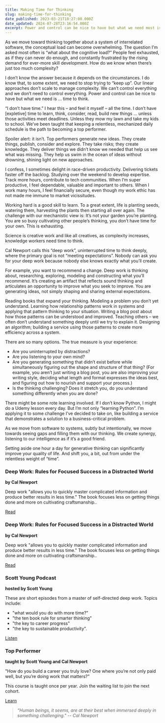 ```yaml
---
title: Making Time for Thinking
slug: making-time-for-thinking
date_published: 2023-03-21T18:27:00.000Z
date_updated: 2024-07-28T23:16:54.000Z
excerpt: Power and control can be nice to have but what we need most is … time to think.
---
```


As we move toward thinking together about a system of interrelated software, the conceptual load can become overwhelming. The question I’m asked most often is “what about the cognitive load?” People feel exhausted, as if they can never do enough, and constantly frustrated by the rising demand for ever-more skill development. How do we know when there’s just too much complexity?

I don’t know the answer because it depends on the circumstances. I do know that, to some extent, we need to stop trying to “keep up”. Our linear approaches don’t scale to manage complexity. We can’t control everything and we don’t need to control everything. Power and control can be nice to have but what we need is … time to think.

“I don’t have time.” I hear this – and feel it myself – all the time. I don’t have [expletive] time to learn, think, consider, read, build new things … unless those activities meet deadlines. Unless they mow my lawn and take my kids to school. We’ve been taught that keeping a relentless, mechanized daily schedule is the path to becoming a top performer.

Spoiler alert: it isn’t. Top performers generate new ideas. They create things, publish, consider and explore. They take risks; they create knowledge. They deliver things we didn’t know we needed that help us see what was missing. They help us swim in the ocean of ideas without drowning, shining light on new approaches.

I confess, I sometimes delight in race-driven productivity. Delivering tickets faster off the backlog. Studying over the weekend to develop expertise. Track more hours, contribute to tech communities. When I’m super productive, I feel dependable, valuable and important to others. When I work many hours, I feel financially secure, even though my work ethic has not made me immune to market vicissitudes.

Working hard is a good skill to learn. To a great extent, life is planting seeds, watering them, harvesting the plants then starting all over again. The challenge with our mechanistic view is: It’s not your garden you’re planting. You are so busy cultivating other people’s thinking, you don’t have time for your own. This is exhausting.

Science is creative work and like all creatives, as complexity increases, knowledge workers need time to think.

Cal Newport calls this “deep work”, uninterrupted time to think deeply, where the primary goal is not “meeting expectations”. Nobody can ask you for your deep work because nobody else knows exactly what you’ll create.

For example, you want to recommend a change. Deep work is thinking about, researching, exploring, modeling and constructing what you’ll recommend. It’s creating an artifact that reflects sound thinking and articulates an opportunity to improve what you seek to improve. You are generating ideas, not simply shaping and sharing external expectations.

Reading books that expand your thinking. Modeling a problem you don’t yet understand. Learning how relationship patterns work in systems and applying that pattern thinking to your situation. Writing a blog post about how those patterns can be understood and improved. Teaching others – we often don’t understand something deeply until we try to explain it. Designing an algorithm; building a service using those patterns to create more efficiency across a system.

There are so many options. The true measure is your experience:

- Are you uninterrupted by distractions?
- Are you listening to your own mind?
- Are you generating something that didn’t exist before while simultaneously figuring out the shape and structure of that thing? (For example, you aren’t just writing a blog post, you are also improving your writing style, deciding what length and format expresses the ideas best, and figuring out how to nourish and support your process.)
- Is the thinking challenging? Does it stretch you, do you understand something differently when you are done?

There might be some rote learning involved. If I don’t know Python, I might do a Udemy lesson every day. But I’m not only “learning Python”. I’m applying it to some challenge I’ve decided to take on, like building a service that demonstrates a solution to a business-critical problem.

As we move from software to systems, subtly but intentionally, we move towards seeing gaps and filling them with our thinking. We create synergy, listening to our intelligence as if it’s a good friend.

Setting aside one hour a day for generative thinking can significantly improve your quality of life. And shift you, a bit, out from under the relentless weight of “time”.

### Deep Work: Rules for Focused Success in a Distracted World

**by Cal Newport**

Deep work "allows you to quickly master complicated information and produce better results in less time." The book focuses less on getting things done and more on cultivating craftsmanship..

[Read](https://bookshop.org/p/books/deep-work-rules-for-focused-success-in-a-distracted-world-cal-newport/8339760?ean=9781455586691)

### Deep Work: Rules for Focused Success in a Distracted World

**by Cal Newport**

Deep work "allows you to quickly master complicated information and produce better results in less time." The book focuses less on getting things done and more on cultivating craftsmanship..

[Read](https://bookshop.org/p/books/deep-work-rules-for-focused-success-in-a-distracted-world-cal-newport/8339760?ean=9781455586691)

### Scott Young Podcast

**hosted by Scott Young**

These are short episodes from a master of self-directed deep work. Topics include:

- "what would you do with more time?"
- "the ten book rule for smarter thinking"
- "the key to career progress"
- "the key to sustainable productivity".

[Listen](https://www.scotthyoung.com/blog/podcast/)

### Top Performer

**taught by Scott Young and Cal Newport**

"How do you build a career you truly love? One where you’re not only paid well, but you’re doing work that matters?"

This course is taught once per year. Join the waiting list to join the next cohort.

[Learn](https://www.top-performer-course.com/)

> *“Human beings, it seems, are at their best when immersed deeply in something challenging."
> -- Cal Newport*
